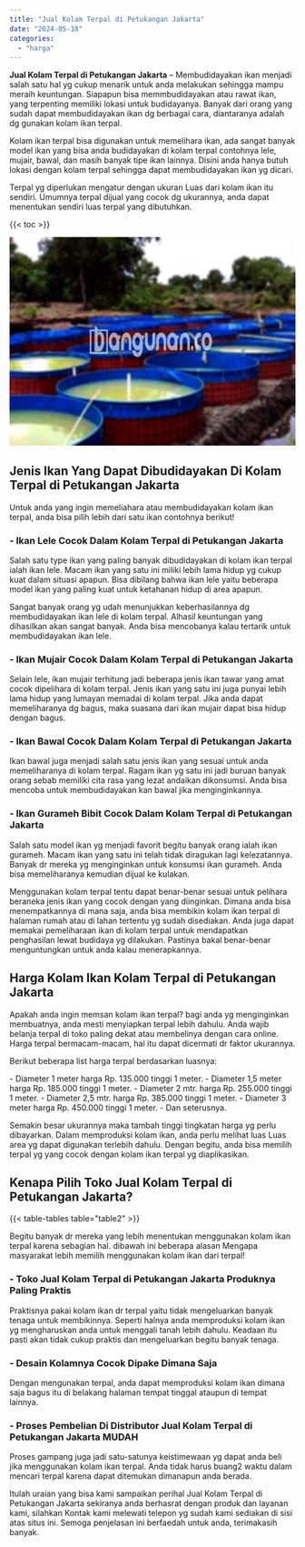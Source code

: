 ```yaml
---
title: "Jual Kolam Terpal di Petukangan Jakarta"
date: "2024-05-18"
categories: 
  - "harga"
---
```


**Jual Kolam Terpal di Petukangan Jakarta** – Membudidayakan ikan menjadi salah satu hal yg cukup menarik untuk anda melakukan sehingga mampu meraih keuntungan. Siapapun bisa memmbudidayakan atau rawat ikan, yang terpenting memiliki lokasi untuk budidayanya. Banyak dari orang yang sudah dapat membudidayakan ikan dg berbagai cara, diantaranya adalah dg gunakan kolam ikan terpal.

Kolam ikan terpal bisa digunakan untuk memelihara ikan, ada sangat banyak model ikan yang bisa anda budidayakan di kolam terpal contohnya lele, mujair, bawal, dan masih banyak tipe ikan lainnya. Disini anda hanya butuh lokasi dengan kolam terpal sehingga dapat membudidayakan ikan yg dicari.

Terpal yg diperlukan mengatur dengan ukuran Luas dari kolam ikan itu sendiri. Umumnya terpal dijual yang cocok dg ukurannya, anda dapat menentukan sendiri luas terpal yang dibutuhkan.

{{< toc >}}

![Jual Kolam Terpal di Petukangan Jakarta](/images/jual-kolam-terpal-42.png)

## Jenis Ikan Yang Dapat Dibudidayakan Di Kolam Terpal di Petukangan Jakarta

Untuk anda yang ingin memeliahara atau membudidayakan kolam ikan terpal, anda bisa pilih lebih dari satu ikan contohnya berikut!

### \- Ikan Lele Cocok Dalam Kolam Terpal di Petukangan Jakarta

Salah satu type ikan yang paling banyak dibudidayakan di kolam ikan terpal ialah ikan lele. Macam ikan yang satu ini miliki lebih lama hidup yg cukup kuat dalam situasi apapun. Bisa dibilang bahwa ikan lele yaitu beberapa model ikan yang paling kuat untuk ketahanan hidup di area apapun.

Sangat banyak orang yg udah menunjukkan keberhasilannya dg membudidayakan ikan lele di kolam terpal. Alhasil keuntungan yang dihasilkan akan sangat banyak. Anda bisa mencobanya kalau tertarik untuk membudidayakan ikan lele.

### \- Ikan Mujair Cocok Dalam Kolam Terpal di Petukangan Jakarta

Selain lele, ikan mujair terhitung jadi beberapa jenis ikan tawar yang amat cocok dipelihara di kolam terpal. Jenis ikan yang satu ini juga punyai lebih lama hidup yang lumayan memadai di kolam terpal. Jika anda dapat memeliharanya dg bagus, maka suasana dari ikan mujair dapat bisa hidup dengan bagus.

### \- Ikan Bawal Cocok Dalam Kolam Terpal di Petukangan Jakarta

Ikan bawal juga menjadi salah satu jenis ikan yang sesuai untuk anda memeliharanya di kolam terpal. Ragam ikan yg satu ini jadi buruan banyak orang sebab memiliki cita rasa yang lezat andaikan dikonsumsi. Anda bisa mencoba untuk membudidayakan kan bawal jika menginginkannya.

### \- Ikan Gurameh Bibit Cocok Dalam Kolam Terpal di Petukangan Jakarta

Salah satu model ikan yg menjadi favorit begitu banyak orang ialah ikan gurameh. Macam ikan yang satu ini telah tidak diragukan lagi kelezatannya. Banyak dr mereka yg menginginkan untuk konsumsi ikan gurameh. Anda bisa memeliharanya kemudian dijual ke kulakan.

Menggunakan kolam terpal tentu dapat benar-benar sesuai untuk pelihara beraneka jenis ikan yang cocok dengan yang diinginkan. Dimana anda bisa menempatkannya di mana saja, anda bisa membikin kolam ikan terpal di halaman rumah atau di lahan tertentu yg sudah disediakan. Anda juga dapat memakai pemeliharaan ikan di kolam terpal untuk mendapatkan penghasilan lewat budidaya yg dilakukan. Pastinya bakal benar-benar menguntungkan untuk anda kalau menerapkannya.

## Harga Kolam Ikan Kolam Terpal di Petukangan Jakarta

Apakah anda ingin memsan kolam ikan terpal? bagi anda yg menginginkan membuatnya, anda mesti menyiapkan terpal lebih dahulu. Anda wajib belanja terpal di toko paling dekat atau membelinya dengan cara online. Harga terpal bermacam-macam, hal itu dapat dicermati dr faktor ukurannya.

Berikut beberapa list harga terpal berdasarkan luasnya:

\- Diameter 1 meter harga Rp. 135.000 tinggi 1 meter. - Diameter 1,5 meter harga Rp. 185.000 tinggi 1 meter. - Diameter 2 mtr. harga Rp. 255.000 tinggi 1 meter. - Diameter 2,5 mtr. harga Rp. 385.000 tinggi 1 meter. - Diameter 3 meter harga Rp. 450.000 tinggi 1 meter. - Dan seterusnya.

Semakin besar ukurannya maka tambah tinggi tingkatan harga yg perlu dibayarkan. Dalam memproduksi kolam ikan, anda perlu melihat luas Luas area yg dapat digunakan terlebih dahulu. Dengan begitu, anda bisa memilih terpal yg yang cocok dengan kolam ikan terpal yg diaplikasikan.

## Kenapa Pilih Toko Jual Kolam Terpal di Petukangan Jakarta?

{{< table-tables table="table2" >}}

Begitu banyak dr mereka yang lebih menentukan menggunakan kolam ikan terpal karena sebagian hal. dibawah ini beberapa alasan Mengapa masyarakat lebih memilih menggunakan kolam ikan dari terpal!

### \- Toko Jual Kolam Terpal di Petukangan Jakarta Produknya Paling Praktis

Praktisnya pakai kolam ikan dr terpal yaitu tidak mengeluarkan banyak tenaga untuk membikinnya. Seperti halnya anda memproduksi kolam ikan yg mengharuskan anda untuk menggali tanah lebih dahulu. Keadaan itu pasti akan tidak cukup praktis dan mengeluarkan begitu banyak tenaga.

### \- Desain Kolamnya Cocok Dipake Dimana Saja

Dengan mengunakan terpal, anda dapat memproduksi kolam ikan dimana saja bagus itu di belakang halaman tempat tinggal ataupun di tempat lainnya.

### \- Proses Pembelian Di Distributor Jual Kolam Terpal di Petukangan Jakarta MUDAH

Proses gampang juga jadi satu-satunya keistimewaan yg dapat anda beli jika menggunakan kolam ikan terpal. Anda tidak harus buang2 waktu dalam mencari terpal karena dapat ditemukan dimanapun anda berada.

Itulah uraian yang bisa kami sampaikan perihal Jual Kolam Terpal di Petukangan Jakarta sekiranya anda berhasrat dengan produk dan layanan kami, silahkan Kontak kami melewati telepon yg sudah kami sediakan di sisi atas situs ini. Semoga penjelasan ini berfaedah untuk anda, terimakasih banyak.
